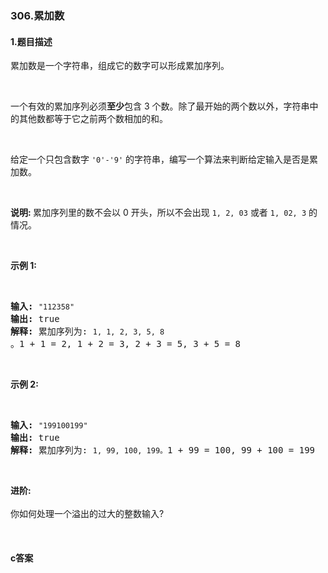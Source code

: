 ### 306.累加数

#### 1.题目描述

<p>累加数是一个字符串，组成它的数字可以形成累加序列。</p><br/><p>一个有效的累加序列必须<strong>至少</strong>包含 3 个数。除了最开始的两个数以外，字符串中的其他数都等于它之前两个数相加的和。</p><br/><p>给定一个只包含数字&nbsp;<code>&#39;0&#39;-&#39;9&#39;</code>&nbsp;的字符串，编写一个算法来判断给定输入是否是累加数。</p><br/><p><strong>说明:&nbsp;</strong>累加序列里的数不会以 0 开头，所以不会出现&nbsp;<code>1, 2, 03</code> 或者&nbsp;<code>1, 02, 3</code>&nbsp;的情况。</p><br/><p><strong>示例 1:</strong></p><br/><pre><strong>输入:</strong> <code>&quot;112358&quot;</code><br/><strong>输出:</strong> true <br/><strong>解释: </strong>累加序列为: <code>1, 1, 2, 3, 5, 8 </code>。1 + 1 = 2, 1 + 2 = 3, 2 + 3 = 5, 3 + 5 = 8<br/></pre><br/><p><strong>示例&nbsp;2:</strong></p><br/><pre><strong>输入:</strong> <code>&quot;199100199&quot;</code><br/><strong>输出:</strong> true <br/><strong>解释: </strong>累加序列为: <code>1, 99, 100, 199。</code>1 + 99 = 100, 99 + 100 = 199</pre><br/><p><strong>进阶:</strong><br><br/>你如何处理一个溢出的过大的整数输入?</p><br/>

#### c答案

```c


